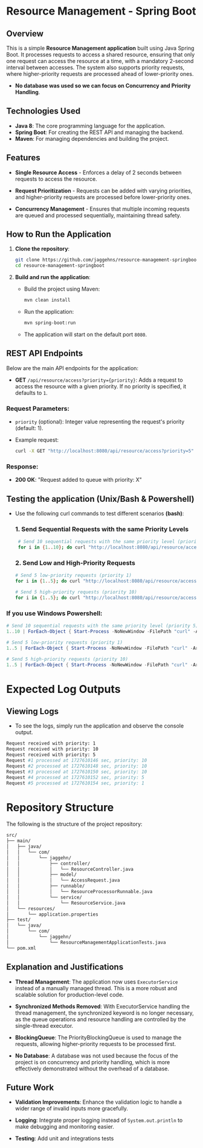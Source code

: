 # Resource Management - Spring Boot

## Overview

This is a simple **Resource Management application** built using Java Spring Boot. It processes requests to access a shared resource, ensuring that only one request can access the resource at a time, with a mandatory 2-second interval between accesses. The system also supports priority requests, where higher-priority requests are processed ahead of lower-priority ones. 

- **No database was used so we can focus on Concurrency and Priority Handling**.

## Technologies Used

- **Java 8**: The core programming language for the application.
- **Spring Boot**: For creating the REST API and managing the backend.
- **Maven**: For managing dependencies and building the project.

## Features

- **Single Resource Access** - Enforces a delay of 2 seconds between requests to access the resource.
  
- **Request Prioritization** - Requests can be added with varying priorities, and higher-priority requests are processed before lower-priority ones.
  
- **Concurrency Management** - Ensures that multiple incoming requests are queued and processed sequentially, maintaining thread safety.

## How to Run the Application

1. **Clone the repository**:
    ```bash
    git clone https://github.com/jaggehns/resource-management-springboot.git
    cd resource-management-springboot
    ```

2. **Build and run the application**:
    - Build the project using Maven:
        ```bash
        mvn clean install
        ```
        
    - Run the application:
        ```bash
        mvn spring-boot:run
        ```

   - The application will start on the default port `8080`.

## REST API Endpoints

Below are the main API endpoints for the application:

- **GET** `/api/resource/access?priority={priority}`: Adds a request to access the resource with a given priority. If no priority is specified, it defaults to `1`.

### Request Parameters:
- `priority` (optional): Integer value representing the request's priority (default: 1).
  
- Example request:
    ```bash
    curl -X GET "http://localhost:8080/api/resource/access?priority=5"
    ```
### Response:

- **200 OK**: "Request added to queue with priority: X"

## Testing the application (Unix/Bash & Powershell)

- Use the following curl commands to test different scenarios **(bash)**:

  ### 1. Send Sequential Requests with the same Priority Levels

  ```bash
   # Send 10 sequential requests with the same priority level (priority 5)
   for i in {1..10}; do curl "http://localhost:8080/api/resource/access?priority=5" & done
  ```

  ### 2. Send Low and High-Priority Requests

  ```bash
  # Send 5 low-priority requests (priority 1)
  for i in {1..5}; do curl "http://localhost:8080/api/resource/access?priority=1" & done

  # Send 5 high-priority requests (priority 10)
  for i in {1..5}; do curl "http://localhost:8080/api/resource/access?priority=10" & done
  ```

 ### If you use Windows Powershell:

 ```powershell
# Send 10 sequential requests with the same priority level (priority 5)
1..10 | ForEach-Object { Start-Process -NoNewWindow -FilePath "curl" -ArgumentList "http://localhost:8080/api/resource/access?priority=5" }
```

 ```powershell
# Send 5 low-priority requests (priority 1)
1..5 | ForEach-Object { Start-Process -NoNewWindow -FilePath "curl" -ArgumentList "http://localhost:8080/api/resource/access?priority=1" }

# Send 5 high-priority requests (priority 10)
1..5 | ForEach-Object { Start-Process -NoNewWindow -FilePath "curl" -ArgumentList "http://localhost:8080/api/resource/access?priority=10" }
```

# Expected Log Outputs

## Viewing Logs

- To see the logs, simply run the application and observe the console output.

```bash
Request received with priority: 1
Request received with priority: 10
Request received with priority: 5
Request #1 processed at 1727610146 sec, priority: 10
Request #2 processed at 1727610148 sec, priority: 10
Request #3 processed at 1727610150 sec, priority: 10
Request #4 processed at 1727610152 sec, priority: 5
Request #5 processed at 1727610154 sec, priority: 1
```
 
# Repository Structure

The following is the structure of the project repository:

```bash
src/
├── main/
│   ├── java/
│   │   └── com/
│   │       └── jaggehn/
│   │           ├── controller/
│   │           │   └── ResourceController.java
│   │           ├── model/
│   │           │   └── AccessRequest.java
│   │           ├── runnable/
│   │           │   └── ResourceProcessorRunnable.java
│   │           └── service/
│   │               └── ResourceService.java
│   └── resources/
│       └── application.properties
├── test/
│   └── java/
│       └── com/
│           └── jaggehn/
│               └── ResourceManagementApplicationTests.java
└── pom.xml
```
## Explanation and Justifications

- **Thread Management**: The application now uses `ExecutorService` instead of a manually managed thread. This is a more robust and scalable solution for production-level code.
  
- **Synchronized Methods Removed**: With ExecutorService handling the thread management, the synchronized keyword is no longer necessary, as the queue operations and resource handling are controlled by the single-thread executor.
  
- **BlockingQueue**: The PriorityBlockingQueue is used to manage the requests, allowing higher-priority requests to be processed first.

- **No Database**: A database was not used because the focus of the project is on concurrency and priority handling, which is more effectively demonstrated without the overhead of a database.


## Future Work

- **Validation Improvements**: Enhance the validation logic to handle a wider range of invalid inputs more gracefully.
  
- **Logging**: Integrate proper logging instead of `System.out.println` to make debugging and monitoring easier.

- **Testing**: Add unit and integrations tests
